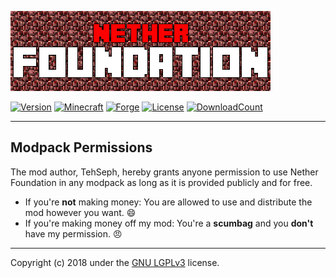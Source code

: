 [![Logo](src/main/resources/assets/netherfoundation/textures/gui/_logo-416x128.png)](https://minecraft.curseforge.com/projects/nether-foundation)

[![Version](https://img.shields.io/badge/version-1.1.2-brightgreen.svg?style=flat)](https://github.com/TehSeph/NetherFoundation/releases)
[![Minecraft](https://img.shields.io/badge/minecraft-1.12.2-green.svg?style=flat)](https://minecraft.net/en/download/)
[![Forge](https://img.shields.io/badge/forge-14.23.2.2655-green.svg?style=flat)](https://files.minecraftforge.net/)
[![License](https://img.shields.io/badge/license-GNU--LGPLv3-blue.svg?style=flat)](https://www.gnu.org/licenses/lgpl-3.0.txt)
[![DownloadCount](http://cf.way2muchnoise.eu/full_nether-foundation_downloads.svg)](https://minecraft.curseforge.com/projects/nether-foundation/files)

---

Modpack Permissions
-------------------
The mod author, TehSeph, hereby grants anyone permission to use Nether Foundation in any modpack as long as it is provided publicly and for free.

- If you're **not** making money: You are allowed to use and distribute the mod however you want. :smile:
- If you're making money off my mod: You're a **scumbag** and you **don't** have my permission. :angry:

---

Copyright (c) 2018 under the [GNU LGPLv3](https://www.gnu.org/licenses/lgpl-3.0.txt) license.
